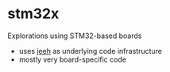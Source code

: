 # stm32x

Explorations using STM32-based boards

* uses [jeeh]() as underlying code infrastructure
* mostly very board-specific code
